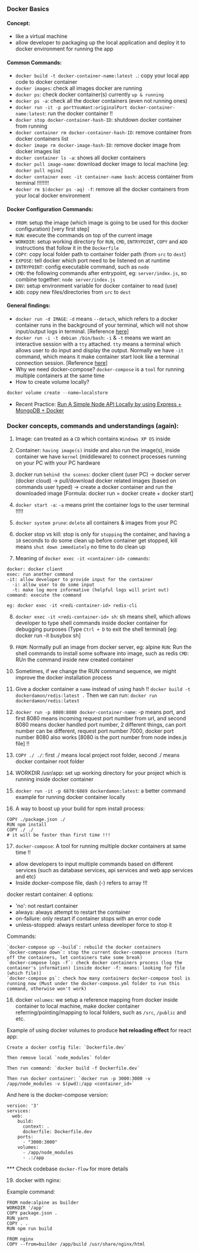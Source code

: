 ### Docker Basics

#### Concept: 
- like a virtual machine
- allow developer to packaging up the local application and deploy it to docker environment for running the app


#### Common Commands: 

- `docker build -t docker-container-name:latest .`: copy your local app code to docker container
- `docker images`: check all images docker are running
- `docker ps`: check docker container(s) currently `up & running`
- `docker ps -a`: check all the docker containers (even not running ones)
- `docker run -it -p portYouWant:originalPort docker-container-name:latest`: run the docker container !!
- `docker stop docker-container-hash-ID`: shutdown docker container from running
- `docker container rm docker-container-hash-ID`: remove container from docker containers list
- `docker image rm docker-image-hash-ID`: remove docker image from docker images list
- `docker container ls -a`: shows all docker containers
- `docker pull image-name`: download docker image to local machine [eg: `docker pull nginx`]
- `docker container exec -it container-name bash`: access container from terminal !!!!!!!!
- `docker rm $(docker ps -aq) -f`: remove all the docker containers from your local docker environment


#### Docker Configuration Commands:

- `FROM`: setup the image (which image is going to be used for this docker configuration) [very first step]
- `RUN`: execute the commands on top of the current image
- `WORKDIR`: setup working directory for `RUN`, `CMD`, `ENTRYPOINT`, `COPY` and `ADD` instructions that follow it in the `Dockerfile`
- `COPY`: copy local folder path to container folder path (from `src` to `dest`)
- `EXPOSE`: tell docker which port need to be listened on at runtime
- `ENTRYPOINT`: config executable command, such as `node`
- `CMD`: the following commands after entrypoint, eg: `server/index.js`, so combine together: `node server/index.js`
- `ENV`: setup environment variable for docker container to read (use)
- `ADD`: copy new files/directories from `src` to `dest`


#### General findings:
- `docker run -d IMAGE`: `-d` means `--detach`, which refers to a docker container runs in the background of your terminal, which will not show input/output logs in terminal. [Reference <a href="https://docs.docker.com/engine/reference/commandline/container_run/" target="_blank">here</a>]
- `docker run -i -t debian /bin/bash`: `-i` & `-t` means we want an interactive session with a `tty` attached. `tty` means a terminal which allows user to do input and display the output.
Normally we have `-it` command, which means it make container start look like a terminal connection session. [Reference <a href="https://stackoverflow.com/questions/30137135/confused-about-docker-t-option-to-allocate-a-pseudo-tty/54254380" target="_blank">here</a>]
- Why we need docker-compose? `docker-compose` is a `tool` for running multiple containers at the same time
- How to create volume locally?
```js
docker volume create --name=localstore
```
- Recent Practice: <a href="https://github.com/DamengRandom/docker-node-mongo" target="_blank">Run A Simple Node API Locally by using Express + MongoDB + Docker</a>


### Docker concepts, commands and understandings (again):

1. Image: can treated as a `CD` which contains `Windows XP OS` inside

2. Container: `having image(s)` inside and also run the image(s), inside container we have `kernel` (middleware) to connect processes running on your PC with your PC hardware

3. docker run `behind the scenes`: docker client (user PC) -> docker server (docker cloud) -> pull/download docker related images (based on commands user typed) -> create a docker container and run the downloaded image
[Formula: docker run = docker create + docker start] 

4. `docker start -a`: `-a` means print the container logs to the user terminal !!!!!

5. `docker system prune`: `delete` all containers & images from your PC

6. docker stop vs kill: 
stop is only for `stopping` the container, and having a `10` seconds to do some clean up before container get stopped, kill means `shut down immediately` no time to do clean up

7. Meaning of `docker exec -it <container-id> commands`:
```
docker: docker client 
exec: run another command
-it: allow developer to provide input for the container
  -i: allow user to do some input 
  -t: make log more informative (helpful logs will print out)
command: execute the command

eg: docker exec -it <redi-container-id> redis-cli
```

8. `docker exec -it <redi-container-id> sh`: sh means shell, which allows developer to type shell commands inside docker container for debugging purposes (Type `Ctrl + D` to exit the shell terminal)
[eg: docker run -it busybox sh]

9. `FROM`: Normally pull an image from docker server, eg: alpine
   `RUN`: Run the shell commands to install some software into image, such as redis
   `CMD`: RUn the command inside new created container

10. Sometimes, if we change the RUN command sequence, we might improve the docker installation process

11. Give a docker container a `name` instead of using hash !!
    `docker build -t dockerdamon/redis:latest .`
    Then we can run:
    `docker run dockerdamon/redis:latest`

12. `docker run -p 8080:8080 docker-container-name`: -p means port, and first 8080 means incoming request port number from url, and second 8080 means docker handled port number, 2 different things, can port number can be different, request port number 7000, docker port number 8080 also works [8080 is the port number from node index.js file] !!

13. `COPY ./ ./`: first ./ means local project root folder, second ./ means docker container root folder

14. WORKDIR /usr/app: set up working directory for your project which is running inside docker container 

15. `docker run -it -p 6870:6869 dockerdamon:latest`: a better command example for running docker container locally

16. A way to boost up your build for npm install process:

```docker
COPY ./package.json ./
RUN npm install
COPY ./ ./
# it will be faster than first time !!!
```

17. `docker-compose`: A tool for running multiple docker containers at same time !!

- allow developers to input multiple commands based on different services (such as database services, api services and web app services and etc)
- Inside docker-compose file, dash (-) refers to array !!!

docker restart container: 4 options:
  - 'no': not restart container
  - always: always attempt to restart the container
  - on-failure: only restart if container stops with an error code
  - unless-stopped: always restart unless developer force to stop it

Commands:

```
`docker-compose up --build`: rebuild the docker containers
`docker-compose down`: stop the current docker-compose process (turn off the containers, let containers take some break)
`docker-compose logs -f`: check docker containers process (log the container's information) [inside docker -f: means: looking for file (which file)]
`docker-compose ps`: check how many containers docker-compose tool is running now (Must under the docker-compose.yml folder to run this command, otherwise won't work)
```

18. docker `volumes`: we setup a reference mapping from docker inside container to local machine, make docker container referring/pointing/mapping to local folders, such as `/src`, `/public` and etc.

Example of using docker volumes to produce <strong>hot reloading effect</strong> for react app:

```
Create a docker config file: `Dockerfile.dev`

Then remove local `node_modules` folder

Then run command: `docker build -f Dockerfile.dev`

Then run docker container: `docker run -p 3000:3000 -v /app/node_modules -v $(pwd):/app <container_id>`
```

And here is the docker-compose version:

```docker
version: '3'
services:
  web:
    build:
      context: .
      dockerfile: Dockerfile.dev
    ports:
      - "3000:3000"
    volumes:
      - /app/node_modules
      - .:/app
```

*** Check codebase `docker-flow` for more details

19. docker with nginx:

Example command:

```
FROM node:alpine as builder
WORKDIR '/app'
COPY package.json .
RUN yarn
COPY . .
RUN npm run build

FROM nginx
COPY --from=builder /app/build /usr/share/nginx/html
```
